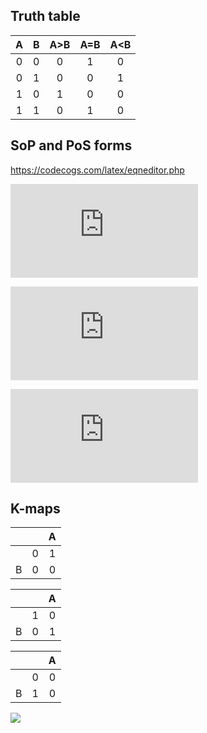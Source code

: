 ## Truth table

| **A** | **B** | **A>B** | **A=B** | **A<B** |
| :-: | :-: | :-: | :-: | :-: |
| 0 | 0 | 0 | 1 | 0 |
| 0 | 1 | 0 | 0 | 1 |
| 1 | 0 | 1 | 0 | 0 |
| 1 | 1 | 0 | 1 | 0 |

## SoP and PoS forms
https://codecogs.com/latex/eqneditor.php

![](https://latex.codecogs.com/gif.latex?y_%7BA%3EB%7D%5E%7BSoP%7D%3DA.%5Cbar%7BB%7D)

![](https://latex.codecogs.com/gif.latex?y_%7BA%3DB%7D%5E%7BSoP%7D%3D%5Cbar%7BA%7D.%5Cbar%7BB%7D&plus;A.B)

![](https://latex.codecogs.com/gif.latex?y_%7BA%3CB%7D%5E%7BSoP%7D%3DB.%5Cbar%7BA%7D)

## K-maps
|  |  |  A  |
| :-: | :-: | :-: |
|   | 0 | 1 |
| B | 0 | 0 |

|  |  |  A  |
| :-: | :-: | :-: |
|   | 1 | 0 |
| B | 0 | 1 |

|  |  |  A  |
| :-: | :-: | :-: |
|   | 0 | 0 |
| B | 1 | 0 |

![](y_{A<B}^{SoP,min}=)
